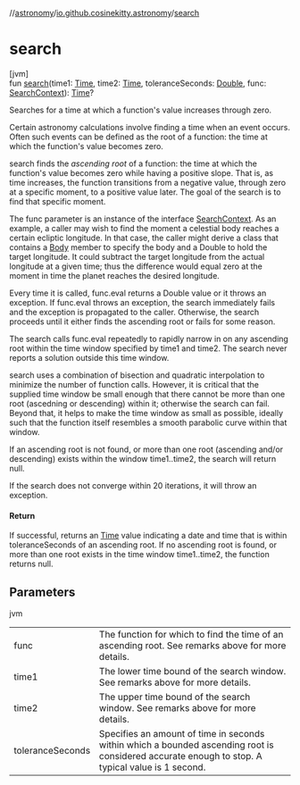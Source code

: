 //[astronomy](../../index.md)/[io.github.cosinekitty.astronomy](index.md)/[search](search.md)

# search

[jvm]\
fun [search](search.md)(time1: [Time](-time/index.md), time2: [Time](-time/index.md), toleranceSeconds: [Double](https://kotlinlang.org/api/latest/jvm/stdlib/kotlin/-double/index.html), func: [SearchContext](-search-context/index.md)): [Time](-time/index.md)?

Searches for a time at which a function's value increases through zero.

Certain astronomy calculations involve finding a time when an event occurs. Often such events can be defined as the root of a function: the time at which the function's value becomes zero.

search finds the *ascending root* of a function: the time at which the function's value becomes zero while having a positive slope. That is, as time increases, the function transitions from a negative value, through zero at a specific moment, to a positive value later. The goal of the search is to find that specific moment.

The func parameter is an instance of the interface [SearchContext](-search-context/index.md). As an example, a caller may wish to find the moment a celestial body reaches a certain ecliptic longitude. In that case, the caller might derive a class that contains a [Body](-body/index.md) member to specify the body and a Double to hold the target longitude. It could subtract the target longitude from the actual longitude at a given time; thus the difference would equal zero at the moment in time the planet reaches the desired longitude.

Every time it is called, func.eval returns a Double value or it throws an exception. If func.eval throws an exception, the search immediately fails and the exception is propagated to the caller. Otherwise, the search proceeds until it either finds the ascending root or fails for some reason.

The search calls func.eval repeatedly to rapidly narrow in on any ascending root within the time window specified by time1 and time2. The search never reports a solution outside this time window.

search uses a combination of bisection and quadratic interpolation to minimize the number of function calls. However, it is critical that the supplied time window be small enough that there cannot be more than one root (ascedning or descending) within it; otherwise the search can fail. Beyond that, it helps to make the time window as small as possible, ideally such that the function itself resembles a smooth parabolic curve within that window.

If an ascending root is not found, or more than one root (ascending and/or descending) exists within the window time1..time2, the search will return null.

If the search does not converge within 20 iterations, it will throw an exception.

#### Return

If successful, returns an [Time](-time/index.md) value indicating a date and time that is within toleranceSeconds of an ascending root. If no ascending root is found, or more than one root exists in the time window time1..time2, the function returns null.

## Parameters

jvm

| | |
|---|---|
| func | The function for which to find the time of an ascending root.     See remarks above for more details. |
| time1 | The lower time bound of the search window.     See remarks above for more details. |
| time2 | The upper time bound of the search window.     See remarks above for more details. |
| toleranceSeconds | Specifies an amount of time in seconds within which a bounded ascending root     is considered accurate enough to stop. A typical value is 1 second. |
